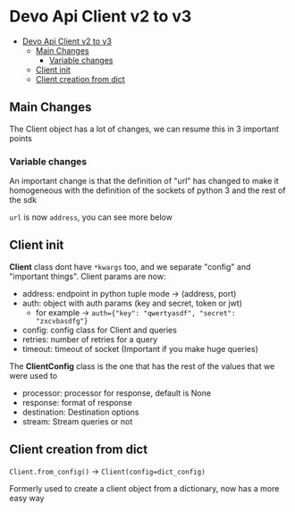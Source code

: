 # Devo Api Client v2 to v3

<!-- @import "[TOC]" {cmd="toc" depthFrom=1 depthTo=6 orderedList=false} -->

<!-- code_chunk_output -->

- [Devo Api Client v2 to v3](#devo-api-client-v2-to-v3)
  - [Main Changes](#main-changes)
    - [Variable changes](#variable-changes)
  - [Client init](#client-init)
  - [Client creation from dict](#client-creation-from-dict)

<!-- /code_chunk_output -->

## Main Changes

The Client object has a lot of changes, we can resume this in 3 important points

### Variable changes

An important change is that the definition of "url" has changed to make it
homogeneous with the definition of the sockets of python 3 and the rest of the sdk

`url` is now `address`, you can see more below

## Client init

**Client** class dont have `*kwargs` too, and we separate "config" and "important things".
Client params are now:

* address: endpoint in python tuple mode -> (address, port)
* auth: object with auth params (key and secret, token or jwt)
  * for example -> `auth={"key": "qwertyasdf", "secret": "zxcvbasdfg"}`
* config: config class for Client and queries
* retries: number of retries for a query
* timeout: timeout of socket (Important if you make huge queries)

The **ClientConfig** class is the one that has the rest of the values that we were used to

* processor: processor for response, default is None
* response: format of response
* destination: Destination options
* stream: Stream queries or not

## Client creation from dict

`Client.from_config()` -> `Client(config=dict_config)`

Formerly used to create a client object from a dictionary, now has a more easy way
